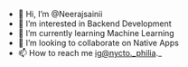- 👋 Hi, I’m @Neerajsainii
- 👀 I’m interested in Backend Development
- 🌱 I’m currently learning Machine Learning
- 💞️ I’m looking to collaborate on Native Apps
- 📫 How to reach me ig@nycto._philia._

<!---
Neerajsainii/Neerajsainii is a ✨ special ✨ repository because its `README.md` (this file) appears on your GitHub profile.
You can click the Preview link to take a look at your changes.
--->
